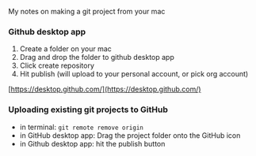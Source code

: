My notes on making a git project from your mac<!--more-->

### Github desktop app
1. Create a folder on your mac
2. Drag and drop the folder to github desktop app
3. Click create repository
4. Hit publish (will upload to your personal account, or pick org account)

[https://desktop.github.com/](https://desktop.github.com/)

### Uploading existing git projects to GitHub
- in terminal: `git remote remove origin`
- in GitHub desktop app: Drag the project folder onto the GitHub icon
- in Github desktop app: hit the publish button
